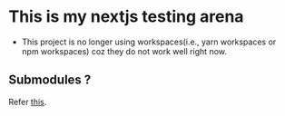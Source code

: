 # This is my nextjs testing arena

- This project is no longer using workspaces(i.e., yarn workspaces or npm workspaces) coz they do not work well right now.

## Submodules ?

Refer [this](https://gist.github.com/sahilrajput03/f4be361d00afc719b8ed230363fa5b25).

